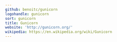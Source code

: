 ```yaml
---
github: benoitc/gunicorn
logohandle: gunicorn
sort: gunicorn
title: Gunicorn
website: 'http://gunicorn.org/'
wikipedia: https://en.wikipedia.org/wiki/Gunicorn
---
```

